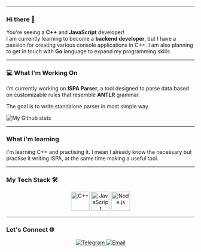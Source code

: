 <!--
 ## Hi there 👋
<div align="center">
    <h1>
        <a href="https://git.io/typing-svg"><img src="https://readme-typing-svg.herokuapp.com?font=Jetbrains+mono&pause=1000&width=435&lines=You're+welcome" alt="Hi there. Welcome to my github"/></a>
    </h1>
</div>
 -->
---
### Hi there 👋
You're seeing a **C++** and **JavaScript** developer!  
I am currently learning to become a **backend developer**, but I have a passion for creating various console applications in C++. I am also planning to get in touch with **Go** language to expand my programming skills.

---
<!--
<div align="center">
    <img src="https://static.vecteezy.com/system/resources/previews/010/871/811/original/3d-a-man-is-working-at-home-using-a-laptop-png.png" alt="Working Illustration" width="150" />
</div>
 -->
### 💻 What I'm Working On  
I’m currently working on **ISPA Parser**, a tool designed to parse data based on customizable rules that resemble **ANTLR** grammar.  

The goal is to write standalone parser in most simple way.

![My Github stats](https://github-readme-stats.vercel.app/api?username=Sinfolke&show_icons=true&hide_title=true&count_private=true&hide=prs&theme=radical)

---
### What i'm learning
I'm learning C++ and practising it. I mean I already know the necessary but practise it writing ISPA, at the same time making a useful tool.

---

### My Tech Stack 🛠️
<div align="center">
  <img src="https://cdn.jsdelivr.net/gh/devicons/devicon/icons/cplusplus/cplusplus-original.svg" alt="C++" width="50" height="50" />
  <img src="https://cdn.jsdelivr.net/gh/devicons/devicon/icons/javascript/javascript-original.svg" alt="JavaScript" width="50" height="50" />
  <img src="https://cdn.jsdelivr.net/gh/devicons/devicon/icons/nodejs/nodejs-original.svg" alt="Node.js" width="50" height="50" />
</div>

---

### Let's Connect 🌐
<div align="center">
  <a href="https://t.me/Sinfolke" target="_blank">
    <img src="https://img.shields.io/badge/Telegram-0088cc?style=for-the-badge&logo=telegram&logoColor=white" alt="Telegram" />
  </a>
  <a href="mailto:uravasinski@gmail.com" target="_blank">
    <img src="https://img.shields.io/badge/Email-D14836?style=for-the-badge&logo=gmail&logoColor=white" alt="Email" />
  </a>
</div>

<!--
<div align="center">
 <!--
  <a href="https://linkedin.com/in/your-profile" target="_blank">
    <img src="https://img.shields.io/badge/LinkedIn-0077B5?style=for-the-badge&logo=linkedin&logoColor=white" alt="LinkedIn" />
  </a>
  <a href="https://twitter.com/your-handle" target="_blank">
    <img src="https://img.shields.io/badge/Twitter-1DA1F2?style=for-the-badge&logo=twitter&logoColor=white" alt="Twitter" />
  </a>
  <a href="mailto:your-email@example.com" target="_blank">
    <img src="https://img.shields.io/badge/Email-D14836?style=for-the-badge&logo=gmail&logoColor=white" alt="Email" />
  </a>
</div>
 -->
<!--

- 🔭 I’m currently working on ...
- 🌱 I’m currently learning ...
- 👯 I’m looking to collaborate on ...
- 🤔 I’m looking for help with ...
- 💬 Ask me about ...
- 📫 How to reach me: ...
- 😄 Pronouns: ...
- ⚡ Fun fact: ...
-->
